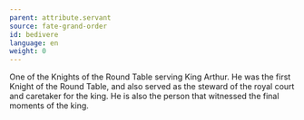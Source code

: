 ```yaml
---
parent: attribute.servant
source: fate-grand-order
id: bedivere
language: en
weight: 0
---
```


One of the Knights of the Round Table serving King Arthur.
He was the first Knight of the Round Table, and also served as the steward of the royal court and caretaker for the king.
He is also the person that witnessed the final moments of the king.
